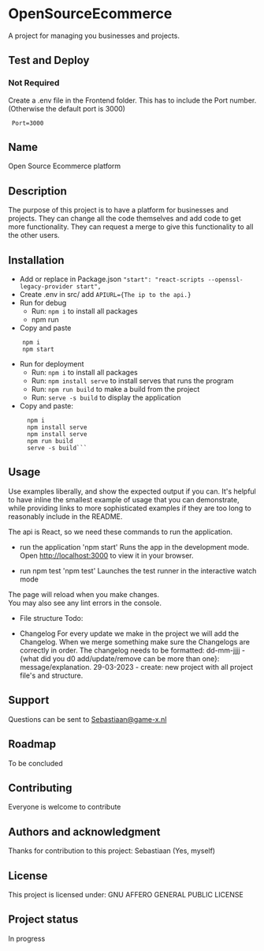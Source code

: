 # OpenSourceEcommerce

A project for managing you businesses and projects.

## Test and Deploy

### Not Required
Create a .env file in the Frontend folder. This has to include the Port number. (Otherwise the default port is 3000) 

```
 Port=3000
```

## Name
Open Source Ecommerce platform

## Description
The purpose of this project is to have a platform for businesses and projects. They can change all the code themselves and add code to get more functionality. They can request a merge to give this functionality to all the other users.

## Installation
- Add or replace in Package.json ```"start": "react-scripts --openssl-legacy-provider start",```
- Create .env in src/ add ```APIURL={The ip to the api.}``` 
- Run for debug
  - Run: ```npm i```  to install all packages
  - npm run 
- Copy and paste
```
    npm i
    npm start
```
- Run for deployment
     - Run: ```npm i```  to install all packages
     - Run: ```npm install serve``` to install serves that runs the program
     - Run: ```npm run build``` to make a build from the project
     - Run: ```serve -s build``` to display the application
- Copy and paste:
  ```
    npm i
    npm install serve
    npm install serve
    npm run build
    serve -s build``` 
  
## Usage
Use examples liberally, and show the expected output if you can. It's helpful to have inline the smallest example of usage that you can demonstrate, while providing links to more sophisticated examples if they are too long to reasonably include in the README.

The api is React, so we need these commands to run the application.
- run the application
    'npm start'
    Runs the app in the development mode.\
    Open [http://localhost:3000](http://localhost:3000) to view it in your browser.

- run npm test
    'npm test'
    Launches the test runner in the interactive watch mode

The page will reload when you make changes.\
You may also see any lint errors in the console.

- File structure
Todo:

- Changelog
For every update we make in the project we will add the Changelog. When we merge something make sure the Changelogs are correctly in order.
The changelog needs to be formatted:
dd-mm-jjjj - {what did you d0 add/update/remove can be more than one}: message/explanation.
29-03-2023 - create: new project with all project file's and structure.

## Support
Questions can be sent to Sebastiaan@game-x.nl

## Roadmap
To be concluded

## Contributing
Everyone is welcome to contribute

## Authors and acknowledgment
Thanks for contribution to this project:
Sebastiaan (Yes, myself)

## License
This project is licensed under: GNU AFFERO GENERAL PUBLIC LICENSE

## Project status
In progress

